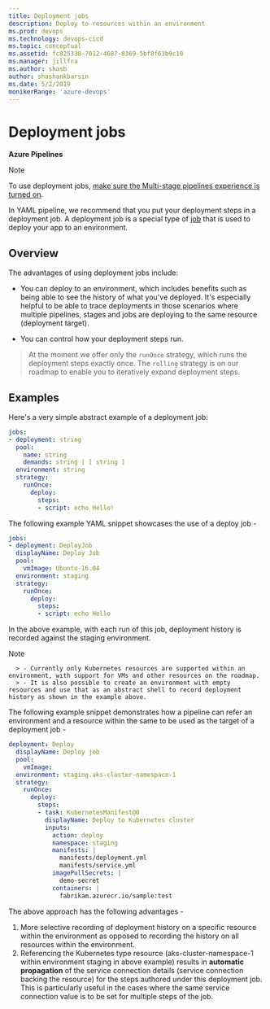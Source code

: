 ```yaml
---
title: Deployment jobs
description: Deploy to resources within an environment
ms.prod: devops
ms.technology: devops-cicd
ms.topic: conceptual
ms.assetid: fc825338-7012-4687-8369-5bf8f63b9c10
ms.manager: jillfra
ms.author: shasb
author: shashankbarsin
ms.date: 5/2/2019
monikerRange: 'azure-devops'
---
```


# Deployment jobs

**Azure Pipelines**

> [!NOTE]
>
> To use deployment jobs, [make sure the Multi-stage pipelines experience is turned on](../../project/navigation/preview-features.md).

In YAML pipeline, we recommend that you put your deployment steps in a deployment job. A deployment job is a special type of [job](phases.md) that is used to deploy your app to an environment.

## Overview

The advantages of using deployment jobs include:

* You can deploy to an environment, which includes benefits such as being able to see the history of what you've deployed. It's especially helpful to be able to trace deployments in those scenarios where multiple pipelines, stages and jobs are deploying to the same resource (deployment target).

* You can control how your deployment steps run. 
 > At the moment we offer only the `runOnce` strategy, which runs the deployment steps exactly once. The `rolling` strategy is on our roadmap to enable you to iteratively expand deployment steps.

## Examples

Here's a very simple abstract example of a deployment job: 

```YAML
jobs:
- deployment: string
  pool:
    name: string
    demands: string | [ string ]
  environment: string
  strategy:
    runOnce:
      deploy:
        steps:
        - script: echo Hello!
```


The following example YAML snippet showcases the use of a deploy job - 

```YAML
jobs:
- deployment: DeployJob
  displayName: Deploy Job
  pool:
    vmImage: Ubuntu-16.04
  environment: staging
  strategy:
    runOnce:
      deploy:
        steps:
        - script: echo Hello
```

In the above example, with each run of this job, deployment history is recorded against the staging environment.

> [!NOTE]
      > - Currently only Kubernetes resources are supported within an environment, with support for VMs and other resources on the roadmap.
      > - It is also possible to create an environment with empty resources and use that as an abstract shell to record deployment history as shown in the example above.

The following example snippet demonstrates how a pipeline can refer an environment and a resource within the same to be used as the target of a deployment job - 

```YAML
deployment: Deploy
  displayName: Deploy job
  pool:
    vmImage: 
  environment: staging.aks-cluster-namespace-1
  strategy:
    runOnce:
      deploy:
        steps:
        - task: KubernetesManifest@0
          displayName: Deploy to Kubernetes cluster
          inputs:
            action: deploy
            namespace: staging
            manifests: |
              manifests/deployment.yml
              manifests/service.yml
            imagePullSecrets: |
              demo-secret
            containers: |
              fabrikam.azurecr.io/sample:test
```

The above approach has the following advantages - 
1. More selective recording of deployment history on a specific resource within the environment as opposed to recording the history on all resources within the environment.
2. Referencing the Kubernetes type resource (aks-cluster-namespace-1 within environment staging in above example) results in **automatic propagation** of the service connection details (service connection backing the resource) for the steps authored under this deployment job. This is particularly useful in the cases where the same service connection value is to be set for multiple steps of the job.